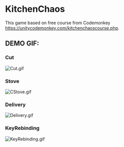 # KitchenChaos
This game based on free course from Codemonkey https://unitycodemonkey.com/kitchenchaoscourse.php.

## DEMO GIF:

### Cut

![Cut.gif](https://github.com/laohuu/KitchenChaos/blob/main/Images/Cut.gif?raw=true)

### Stove

![CStove.gif](https://github.com/laohuu/KitchenChaos/blob/main/Images/CStove.gif?raw=true)

### Delivery

![Delivery.gif](https://github.com/laohuu/KitchenChaos/blob/main/Images/Delivery.gif?raw=true)

### KeyRebinding

![KeyRebinding.gif](https://github.com/laohuu/KitchenChaos/blob/main/Images/KeyRebinding.gif?raw=true)
